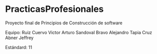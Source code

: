 # PracticasProfesionales
Proyecto final de Principios de Construcción de software

Equipo:
Ruiz Cuervo Victor Arturo
Sandoval Bravo Alejandro
Tapia Cruz Abner Jeffrey

Estándard: 11
